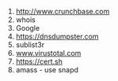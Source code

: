 1) http://www.crunchbase.com
2) whois
3) Google
4) https://dnsdumpster.com
5) sublist3r
6) www.virustotal.com
7) https://cert.sh
8) amass - use snapd
